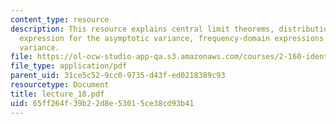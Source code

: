 ```yaml
---
content_type: resource
description: This resource explains central limit theorems, distribution of estimate,
  expression for the asymptotic variance, frequency-domain expressions for the asymptotic
  variance.
file: https://ol-ocw-studio-app-qa.s3.amazonaws.com/courses/2-160-identification-estimation-and-learning-spring-2006/65ff264f39b22d8e53015ce38cd93b41_lecture_18.pdf
file_type: application/pdf
parent_uid: 31ce5c52-9cc0-9735-d43f-ed0218389c93
resourcetype: Document
title: lecture_18.pdf
uid: 65ff264f-39b2-2d8e-5301-5ce38cd93b41
---
```


